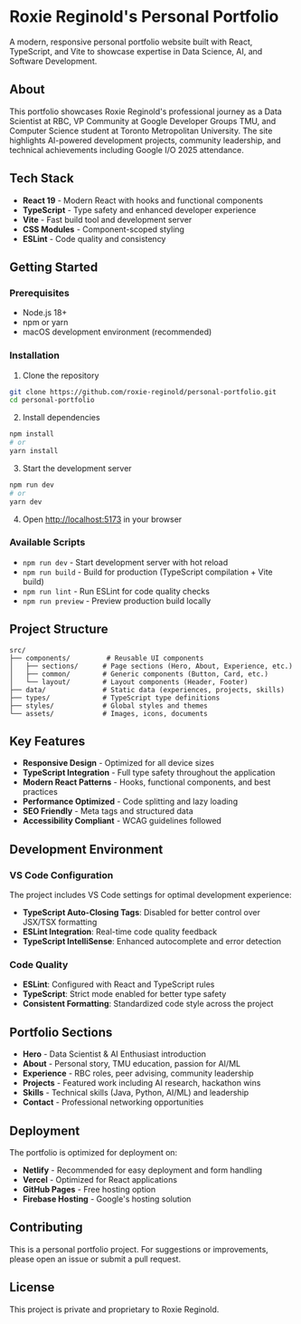 # Roxie Reginold's Personal Portfolio

A modern, responsive personal portfolio website built with React, TypeScript, and Vite to showcase expertise in Data Science, AI, and Software Development.

## About

This portfolio showcases Roxie Reginold's professional journey as a Data Scientist at RBC, VP Community at Google Developer Groups TMU, and Computer Science student at Toronto Metropolitan University. The site highlights AI-powered development projects, community leadership, and technical achievements including Google I/O 2025 attendance.

## Tech Stack

- **React 19** - Modern React with hooks and functional components
- **TypeScript** - Type safety and enhanced developer experience
- **Vite** - Fast build tool and development server
- **CSS Modules** - Component-scoped styling
- **ESLint** - Code quality and consistency

## Getting Started

### Prerequisites

- Node.js 18+ 
- npm or yarn
- macOS development environment (recommended)

### Installation

1. Clone the repository
```bash
git clone https://github.com/roxie-reginold/personal-portfolio.git
cd personal-portfolio
```

2. Install dependencies
```bash
npm install
# or
yarn install
```

3. Start the development server
```bash
npm run dev
# or
yarn dev
```

4. Open [http://localhost:5173](http://localhost:5173) in your browser

### Available Scripts

- `npm run dev` - Start development server with hot reload
- `npm run build` - Build for production (TypeScript compilation + Vite build)
- `npm run lint` - Run ESLint for code quality checks
- `npm run preview` - Preview production build locally

## Project Structure

```
src/
├── components/         # Reusable UI components
│   ├── sections/      # Page sections (Hero, About, Experience, etc.)
│   ├── common/        # Generic components (Button, Card, etc.)
│   └── layout/        # Layout components (Header, Footer)
├── data/              # Static data (experiences, projects, skills)
├── types/             # TypeScript type definitions
├── styles/            # Global styles and themes
└── assets/            # Images, icons, documents
```

## Key Features

- **Responsive Design** - Optimized for all device sizes
- **TypeScript Integration** - Full type safety throughout the application
- **Modern React Patterns** - Hooks, functional components, and best practices
- **Performance Optimized** - Code splitting and lazy loading
- **SEO Friendly** - Meta tags and structured data
- **Accessibility Compliant** - WCAG guidelines followed

## Development Environment

### VS Code Configuration

The project includes VS Code settings for optimal development experience:

- **TypeScript Auto-Closing Tags**: Disabled for better control over JSX/TSX formatting
- **ESLint Integration**: Real-time code quality feedback
- **TypeScript IntelliSense**: Enhanced autocomplete and error detection

### Code Quality

- **ESLint**: Configured with React and TypeScript rules
- **TypeScript**: Strict mode enabled for better type safety
- **Consistent Formatting**: Standardized code style across the project

## Portfolio Sections

- **Hero** - Data Scientist & AI Enthusiast introduction
- **About** - Personal story, TMU education, passion for AI/ML
- **Experience** - RBC roles, peer advising, community leadership
- **Projects** - Featured work including AI research, hackathon wins
- **Skills** - Technical skills (Java, Python, AI/ML) and leadership
- **Contact** - Professional networking opportunities

## Deployment

The portfolio is optimized for deployment on:

- **Netlify** - Recommended for easy deployment and form handling
- **Vercel** - Optimized for React applications
- **GitHub Pages** - Free hosting option
- **Firebase Hosting** - Google's hosting solution

## Contributing

This is a personal portfolio project. For suggestions or improvements, please open an issue or submit a pull request.

## License

This project is private and proprietary to Roxie Reginold.
